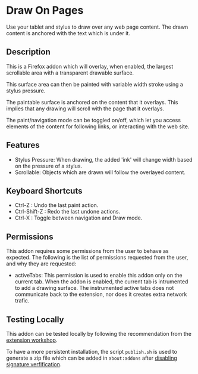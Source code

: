 # Draw On Pages

Use your tablet and stylus to draw over any web page content. The drawn content
is anchored with the text which is under it.

## Description

This is a Firefox addon which will overlay, when enabled, the largest scrollable
area with a transparent drawable surface.

This surface area can then be painted with variable width stroke using a stylus
pressure.

The paintable surface is anchored on the content that it overlays. This implies
that any drawing will scroll with the page that it overlays.

The paint/navigation mode can be toggled on/off, which let you access elements
of the content for following links, or interacting with the web site.

## Features
 - Stylus Pressure: When drawing, the added 'ink' will change width based on the pressure of a stylus.
 - Scrollable: Objects which are drawn will follow the overlayed content.

## Keyboard Shortcuts
 - Ctrl-Z : Undo the last paint action.
 - Ctrl-Shift-Z : Redo the last undone actions.
 - Ctrl-X : Toggle between navigation and Draw mode.

## Permissions

This addon requires some permissions from the user to behave as expected. The following is the list of permissions requested from the user, and why they are requested:

 - activeTabs: This permission is used to enable this addon only on the current
   tab. When the addon is enabled, the current tab is intrumented to add a
   drawing surface. The instrumented active tabs does not communicate back to
   the extension, nor does it creates extra network trafic.

## Testing Locally

This addon can be tested locally by following the recommendation from the [extension workshop](https://extensionworkshop.com/documentation/develop/temporary-installation-in-firefox/).

To have a more persistent installation, the script `publish.sh` is used to generate a zip file which can be added in `about:addons` after [disabling signature verfification](https://blog.mozilla.org/addons/2015/12/23/loading-temporary-add-ons/).
